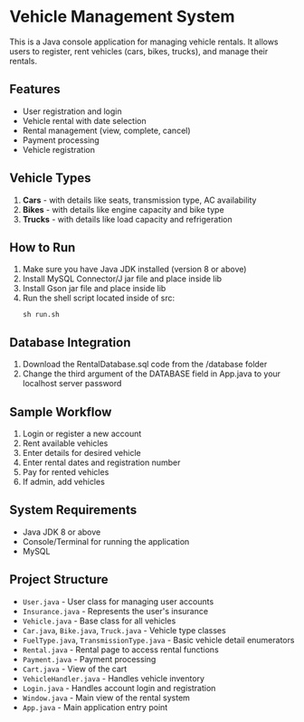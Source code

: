 # Vehicle Management System

This is a Java console application for managing vehicle rentals. It allows users to register, rent vehicles (cars, bikes, trucks), and manage their rentals.

## Features

- User registration and login
- Vehicle rental with date selection
- Rental management (view, complete, cancel)
- Payment processing
- Vehicle registration

## Vehicle Types

1. **Cars** - with details like seats, transmission type, AC availability
2. **Bikes** - with details like engine capacity and bike type
3. **Trucks** - with details like load capacity and refrigeration

## How to Run

1. Make sure you have Java JDK installed (version 8 or above)
2. Install MySQL Connector/J jar file and place inside lib
3. Install Gson jar file and place inside lib
4. Run the shell script located inside of src:
   ```
   sh run.sh
   ```

## Database Integration

1. Download the RentalDatabase.sql code from the /database folder
2. Change the third argument of the DATABASE field in App.java to your localhost server password

## Sample Workflow

1. Login or register a new account
2. Rent available vehicles
3. Enter details for desired vehicle
3. Enter rental dates and registration number
4. Pay for rented vehicles
5. If admin, add vehicles

## System Requirements

- Java JDK 8 or above
- Console/Terminal for running the application
- MySQL

## Project Structure

- `User.java` - User class for managing user accounts
- `Insurance.java` - Represents the user's insurance
- `Vehicle.java` - Base class for all vehicles
- `Car.java`, `Bike.java`, `Truck.java` - Vehicle type classes
- `FuelType.java`, `TransmissionType.java` - Basic vehicle detail enumerators
- `Rental.java` - Rental page to access rental functions
- `Payment.java` - Payment processing
- `Cart.java` - View of the cart
- `VehicleHandler.java` - Handles vehicle inventory
- `Login.java` - Handles account login and registration
- `Window.java` - Main view of the rental system
- `App.java` - Main application entry point
